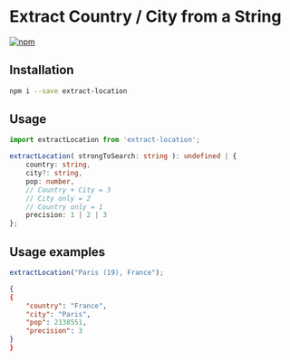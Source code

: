 # Extract Country / City from a String

[![npm](https://img.shields.io/npm/v/extract-location)](https://www.npmjs.com/package/extract-location)

## Installation

```bash
npm i --save extract-location
```

## Usage

```typescript
import extractLocation from 'extract-location';

extractLocation( strongToSearch: string ): undefined | {
    country: string,
    city?: string,
    pop: number,
    // Country + City = 3
    // City only = 2
    // Country only = 1
    precision: 1 | 2 | 3
};
```

## Usage examples

```typescript
extractLocation("Paris (19), France");
```

```json
{
{
    "country": "France",
    "city": "Paris",
    "pop": 2138551,
    "precision": 3
}
}
```